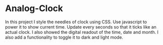 # Analog-Clock
In this project I style the needles of clock using CSS.
Use javascript to power it to show current time. Update every seconds so that it ticks like an actual clock. 
I also showed the digital readout of the time, date and month.
I also add a functionality to toggle it to dark and light mode.
